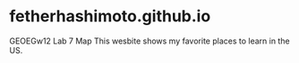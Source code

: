 # fetherhashimoto.github.io
GEOEGw12 Lab 7 Map
This wesbite shows my favorite places to learn in the US.
